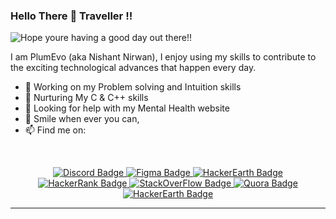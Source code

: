 ### Hello  There 👋 Traveller !! 
<picture>
   <img align="center" alt="Hope youre having a good day out there!!" src="https://i.giphy.com/media/v1.Y2lkPTc5MGI3NjExc2oxd2V6MWtmaWx6b2J4M3JueHZ3M3Z2YzB3MXNoMWdycmh5Njg4ZiZlcD12MV9pbnRlcm5hbF9naWZfYnlfaWQmY3Q9Zw/hR2FOszEa5kqI/giphy.gif">
</picture>
<p></p>
I am PlumEvo (aka Nishant Nirwan), I enjoy using my skills to contribute to the exciting technological advances that happen every day.

- 🔭 Working on my Problem solving and Intuition skills 
- 🌱 Nurturing My C & C++ skills
- 🤔 Looking for help with my Mental Health website
- 💬 Smile when ever you can,
- 📫 Find me on:
<p>&nbsp;</p>
<div align="center">
  <a href="https://discord.gg/xaWhY7YA">
    <img src="https://img.shields.io/badge/Discord-%235865F2.svg?style=for-the-badge&logo=discord&logoColor=white" alt="Discord Badge"/>
  </a>
  <a href="https://www.figma.com/@PlumEvo">
    <img src="https://img.shields.io/badge/figma-%23F24E1E.svg?style=for-the-badge&logo=figma&logoColor=white" alt="Figma Badge"/>
  </a>
  <a href="https://www.hackerearth.com/@nishantniao1f">
    <img src="https://img.shields.io/badge/HackerEarth-%232C3454.svg?&style=for-the-badge&logo=HackerEarth&logoColor=Blue" alt="HackerEarth Badge"/>
  </a>
  <a href="https://www.hackerrank.com/PlumEvo">
    <img src="https://img.shields.io/badge/-Hackerrank-2EC866?style=for-the-badge&logo=HackerRank&logoColor=white" alt="HackerRank Badge"/>
  </a>
  <a href="https://stackoverflow.com/users/20679564/plumevo">
    <img src="https://img.shields.io/badge/-Stackoverflow-FE7A16?style=for-the-badge&logo=stack-overflow&logoColor=white" alt="StackOverFlow Badge"/>
  </a>
  <a href="https://www.quora.com/profile/Nishant-Nirwan-7">
    <img src="https://img.shields.io/badge/Quora-%23B92B27.svg?style=for-the-badge&logo=Quora&logoColor=white" alt="Quora Badge"/>
  </a>
  <a href="https://auth.geeksforgeeks.org/user/plumevo/">
    <img src="https://img.shields.io/badge/GeeksforGeeks-gray?style=for-the-badge&logo=geeksforgeeks&logoColor=35914c" alt="HackerEarth Badge"/>
  </a>
</div>

<hr>
<!--
### My Stats 🔥 :

[![GitHub Streak](http://github-readme-streak-stats.herokuapp.com?user=plumevo&theme=dark&border_radius=10&date_format=M%20j%5B%2C%20Y%5D&mode=weekly&fire=DD4C15)](https://git.io/streak-stats)

[![Top Langs](https://github-readme-stats.vercel.app/api/top-langs/?username=plumevo&layout=compact&theme=vision-friendly-dark)](https://github.com/plumevo/github-readme-stats)
-->
### Tropies on GitHub 🏆 :

[![trophy](https://github-profile-trophy.vercel.app/?username=plumevo&theme=onedark)](https://github.com/ryo-ma/github-profile-trophy)

<!--
**PlumEvo/PlumEvo** is a ✨ _special_ ✨ repository because its `README.md` (this file) appears on your GitHub profile.

Here are some ideas to get you started:

- 🔭 I’m currently working on ...
- 🌱 I’m currently learning ...
- 👯 I’m looking to collaborate on ...
- 🤔 I’m looking for help with ...
- 💬 Ask me about ...
- 📫 How to reach me: ...
- 😄 Pronouns: ...
- ⚡ Fun fact: ...
-->
